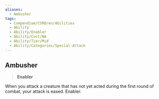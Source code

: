 ```yaml
---
aliases:
  - Ambusher
tags:
  - Compendium/CSRD/en/Abilities
  - Ability
  - Ability/Enabler
  - Ability/Cost/NA
  - Ability/Tier/Mid
  - Ability/Categories/Special-Attack
---
```

  
    
## Ambusher    
>**Enabler**  
    
When you attack a creature that has not yet acted during the first round of combat, your attack is eased. Enabler.